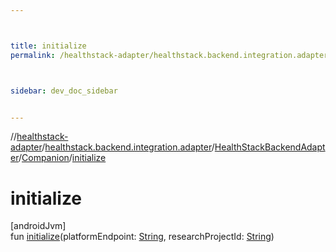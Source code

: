 ```yaml
---



title: initialize
permalink: /healthstack-adapter/healthstack.backend.integration.adapter/-health-stack-backend-adapter/-companion/initialize.html



sidebar: dev_doc_sidebar


---
```




//[healthstack-adapter](/healthstack-adapter.html)/[healthstack.backend.integration.adapter](../../index.html)/[HealthStackBackendAdapter](../index.html)/[Companion](index.html)/[initialize](initialize.html)



# initialize



[androidJvm]\
fun [initialize](initialize.html)(platformEndpoint: [String](https://kotlinlang.org/api/latest/jvm/stdlib/kotlin/-string/index.html), researchProjectId: [String](https://kotlinlang.org/api/latest/jvm/stdlib/kotlin/-string/index.html))






